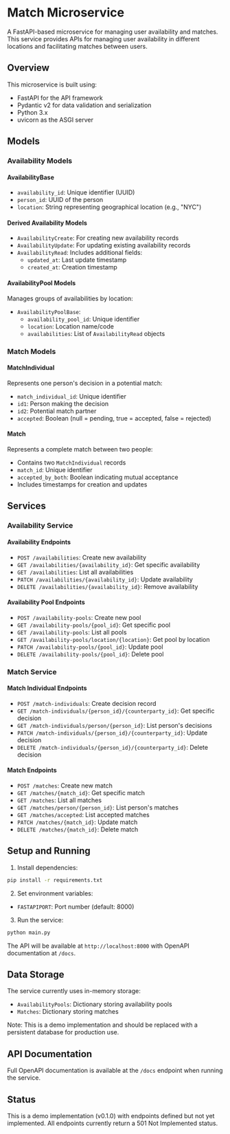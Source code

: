 # Match Microservice

A FastAPI-based microservice for managing user availability and matches. This service provides APIs for managing user availability in different locations and facilitating matches between users.

## Overview

This microservice is built using:
- FastAPI for the API framework
- Pydantic v2 for data validation and serialization
- Python 3.x
- uvicorn as the ASGI server

## Models

### Availability Models

#### AvailabilityBase
- `availability_id`: Unique identifier (UUID)
- `person_id`: UUID of the person
- `location`: String representing geographical location (e.g., "NYC")

#### Derived Availability Models
- `AvailabilityCreate`: For creating new availability records
- `AvailabilityUpdate`: For updating existing availability records
- `AvailabilityRead`: Includes additional fields:
  - `updated_at`: Last update timestamp
  - `created_at`: Creation timestamp

#### AvailabilityPool Models
Manages groups of availabilities by location:
- `AvailabilityPoolBase`:
  - `availability_pool_id`: Unique identifier
  - `location`: Location name/code
  - `availabilities`: List of `AvailabilityRead` objects

### Match Models

#### MatchIndividual
Represents one person's decision in a potential match:
- `match_individual_id`: Unique identifier
- `id1`: Person making the decision
- `id2`: Potential match partner
- `accepted`: Boolean (null = pending, true = accepted, false = rejected)

#### Match
Represents a complete match between two people:
- Contains two `MatchIndividual` records
- `match_id`: Unique identifier
- `accepted_by_both`: Boolean indicating mutual acceptance
- Includes timestamps for creation and updates

## Services

### Availability Service

#### Availability Endpoints
- `POST /availabilities`: Create new availability
- `GET /availabilities/{availability_id}`: Get specific availability
- `GET /availabilities`: List all availabilities
- `PATCH /availabilities/{availability_id}`: Update availability
- `DELETE /availabilities/{availability_id}`: Remove availability

#### Availability Pool Endpoints
- `POST /availability-pools`: Create new pool
- `GET /availability-pools/{pool_id}`: Get specific pool
- `GET /availability-pools`: List all pools
- `GET /availability-pools/location/{location}`: Get pool by location
- `PATCH /availability-pools/{pool_id}`: Update pool
- `DELETE /availability-pools/{pool_id}`: Delete pool

### Match Service

#### Match Individual Endpoints
- `POST /match-individuals`: Create decision record
- `GET /match-individuals/{person_id}/{counterparty_id}`: Get specific decision
- `GET /match-individuals/person/{person_id}`: List person's decisions
- `PATCH /match-individuals/{person_id}/{counterparty_id}`: Update decision
- `DELETE /match-individuals/{person_id}/{counterparty_id}`: Delete decision

#### Match Endpoints
- `POST /matches`: Create new match
- `GET /matches/{match_id}`: Get specific match
- `GET /matches`: List all matches
- `GET /matches/person/{person_id}`: List person's matches
- `GET /matches/accepted`: List accepted matches
- `PATCH /matches/{match_id}`: Update match
- `DELETE /matches/{match_id}`: Delete match

## Setup and Running

1. Install dependencies:
```bash
pip install -r requirements.txt
```

2. Set environment variables:
- `FASTAPIPORT`: Port number (default: 8000)

3. Run the service:
```bash
python main.py
```

The API will be available at `http://localhost:8000` with OpenAPI documentation at `/docs`.

## Data Storage

The service currently uses in-memory storage:
- `AvailabilityPools`: Dictionary storing availability pools
- `Matches`: Dictionary storing matches

Note: This is a demo implementation and should be replaced with a persistent database for production use.

## API Documentation

Full OpenAPI documentation is available at the `/docs` endpoint when running the service.

## Status

This is a demo implementation (v0.1.0) with endpoints defined but not yet implemented. All endpoints currently return a 501 Not Implemented status.